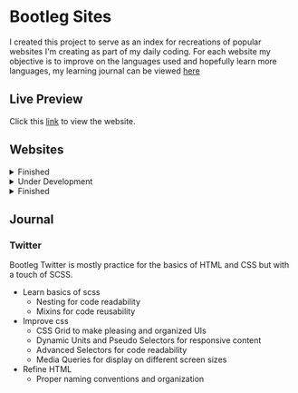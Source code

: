 # Bootleg Sites
I created this project to serve as an index for recreations of popular websites I'm creating as part of my daily coding.
For each website my objective is to improve on the languages used and hopefully learn more languages, my learning journal can be viewed [here](#journal)

## Live Preview
Click this [link](https://css-enjoyer.github.io/bootleg-sites/) to view the website.

<!--                -->
## Websites
<details>
<summary> Finished </summary>

- Twitter

</details>
<!--                -->
<details>
<summary> Under Development </summary>

- TBD

</details>
<!--                -->
<details>
<summary> Finished </summary>

  - Instagram
  - Reddit
  - Youtube
  - Pinterest
  
</details>
<!--                -->

## Journal
### Twitter 
Bootleg Twitter is mostly practice for the basics of HTML and CSS but with a touch of SCSS.
- Learn basics of scss
  - Nesting for code readability
  - Mixins for code reusability
- Improve css
  - CSS Grid to make pleasing and organized UIs
  - Dynamic Units and Pseudo Selectors for responsive content
  - Advanced Selectors for code readability
  - Media Queries for display on different screen sizes
- Refine HTML
  - Proper naming conventions and organization
